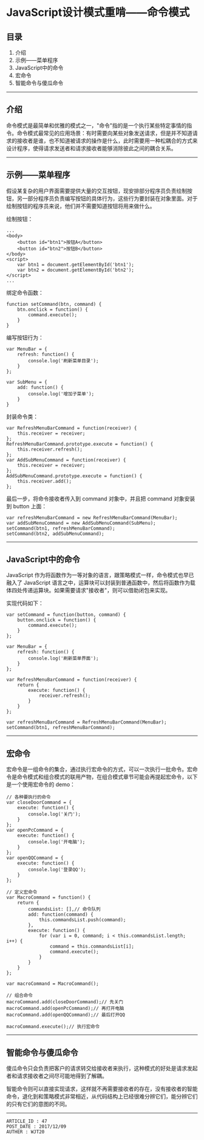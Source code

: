 
# JavaScript设计模式重啃——命令模式 #

## 目录 ##

1. 介绍
2. 示例——菜单程序
3. JavaScript中的命令
4. 宏命令
5. 智能命令与傻瓜命令

---

## 介绍 ##

命令模式是最简单和优雅的模式之一，"命令"指的是一个执行某些特定事情的指令。命令模式最常见的应用场景：有时需要向某些对象发送请求，但是并不知道请求的接收者是谁，也不知道被请求的操作是什么，此时需要用一种松耦合的方式来设计程序，使得请求发送者和请求接收者能够消除彼此之间的耦合关系。

---

## 示例——菜单程序 ##

假设某复杂的用户界面需要提供大量的交互按钮，现安排部分程序员负责绘制按钮，另一部分程序员负责编写按钮的具体行为，这些行为要封装在对象里面。对于绘制按钮的程序员来说，他们并不需要知道按钮将用来做什么。

绘制按钮：

```
...
<body>
    <button id="btn1">按钮A</button>
    <button id="btn2">按钮B</button>
</body>
<script>
    var btn1 = document.getElementById('btn1');
    var btn2 = document.getElementById('btn2');
</script>
...
```

绑定命令函数：

```
function setCommand(btn, command) {
    btn.onclick = function() {
        command.execute();
    }
}
```

编写按钮行为：

```
var MenuBar = {
    refresh: function() {
        console.log('刷新菜单目录');
    }
};

var SubMenu = {
    add: function() {
        console.log('增加子菜单');
    }
}
```

封装命令类：

```
var RefreshMenuBarCommand = function(receiver) {
    this.receiver = receiver;
};
RefreshMenuBarCommand.prototype.execute = function() {
    this.receiver.refresh();
};
var AddSubMenuCommand = function(receiver) {
    this.receiver = receiver;
};
AddSubMenuCommand.prototype.execute = function() {
    this.receiver.add();
};
```

最后一步，将命令接收者传入到 command 对象中，并且把 command 对象安装到 button 上面：

```
var refreshMenuBarCommand = new RefreshMenuBarCommand(MenuBar);
var addSubMenuCommand = new AddSubMenuCommand(SubMenu);
setCommand(btn1, refreshMenuBarCommand);
setCommand(btn2, addSubMenuCommand);
```

---

## JavaScript中的命令 ##

JavaScript 作为将函数作为一等对象的语言，跟策略模式一样，命令模式也早已融入了 JavaScript 语言之中，运算块可以封装到普通函数中，然后将函数作为载体四处传递运算块。如果需要请求"接收者"，则可以借助闭包来实现。

实现代码如下：

```
var setCommand = function(button, command) {
    button.onclick = function() {
        command.execute();
    }
};

var MenuBar = {
    refresh: function() {
        console.log('刷新菜单界面');
    }
};

var RefreshMenuBarCommand = function(receiver) {
    return {
        execute: function() {
            receiver.refresh();
        }
    }
};

var refreshMenuBarCommand = RefreshMenuBarCommand(MenuBar);
setCommand(btn1, refreshMenuBarCommand);
```

---

## 宏命令 ##

宏命令是一组命令的集合，通过执行宏命令的方式，可以一次执行一批命令。宏命令是命令模式和组合模式的联用产物，在组合模式章节可能会再提起宏命令，以下是一个使用宏命令的 demo：

```
// 各种要执行的命令
var closeDoorCommand = {
    execute: function() {
        console.log('关门');
    }
};
var openPcCommand = {
    execute: function() {
        console.log('开电脑');
    }
};
var openQQCommand = {
    execute: function() {
        console.log('登录QQ');
    }
};

// 定义宏命令
var MacroCommand = function() {
    return {
        commandsList: [],// 命令队列
        add: function(command) {
            this.commandsList.push(command);
        },
        execute: function() {
            for (var i = 0, command; i < this.commandsList.length; i++) {
                command = this.commandsList[i];
                command.execute();
            }
        }
    }
};

var macroCommand = MacroCommand();

// 组合命令
macroCommand.add(closeDoorCommand);// 先关门
macroCommand.add(openPcCommand);// 再打开电脑
macroCommand.add(openQQCommand);// 最后打开QQ

macroCommand.execute();// 执行宏命令
```

---

## 智能命令与傻瓜命令 ##

傻瓜命令只会负责把客户的请求转交给接收者来执行，这种模式的好处是请求发起者和请求接收者之间尽可能地得到了解耦。

智能命令则可以直接实现请求，这样就不再需要接收者的存在，没有接收者的智能命令，退化到和策略模式非常相近，从代码结构上已经很难分辨它们，能分辨它们的只有它们的意图的不同。

---

```
ARTICLE_ID : 47
POST_DATE : 2017/12/09
AUTHER : WJT20
```
